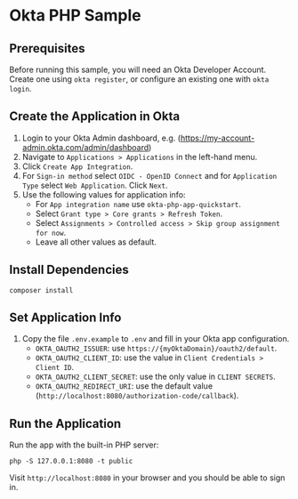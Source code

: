 # Okta PHP Sample

## Prerequisites

Before running this sample, you will need an Okta Developer Account. Create one using `okta register`, or configure an existing one with `okta login`.

## Create the Application in Okta

1. Login to your Okta Admin dashboard, e.g. (https://my-account-admin.okta.com/admin/dashboard)
2. Navigate to `Applications > Applications` in the left-hand menu.
3. Click `Create App Integration`.
4. For `Sign-in method` select `OIDC - OpenID Connect` and for `Application Type` select `Web Application`. Click `Next`.
5. Use the following values for application info:
    * For `App integration name` use `okta-php-app-quickstart`.
    * Select `Grant type > Core grants > Refresh Token`.
    * Select `Assignments > Controlled access > Skip group assignment for now`.
    * Leave all other values as default.

## Install Dependencies

```
composer install
```

## Set Application Info

1. Copy the file `.env.example` to `.env` and fill in your Okta app configuration.
    * `OKTA_OAUTH2_ISSUER`: use `https://{myOktaDomain}/oauth2/default`.
    * `OKTA_OAUTH2_CLIENT_ID`: use the value in `Client Credentials > Client ID`.
    * `OKTA_OAUTH2_CLIENT_SECRET`: use the only value in `CLIENT SECRETS`.
    * `OKTA_OAUTH2_REDIRECT_URI`: use the default value (`http://localhost:8080/authorization-code/callback`).

## Run the Application

Run the app with the built-in PHP server:

```
php -S 127.0.0.1:8080 -t public
```

Visit `http://localhost:8080` in your browser and you should be able to sign in.

